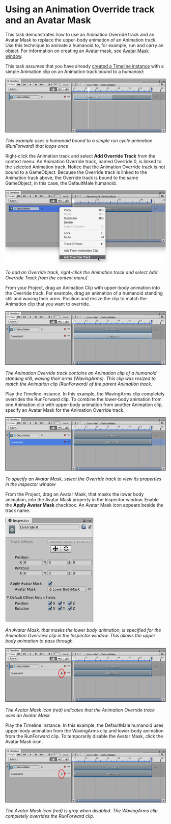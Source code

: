 # Using an Animation Override track and an Avatar Mask

This task demonstrates how to use an Animation Override track and an Avatar Mask to replace the upper-body animation of an Animation track. Use this technique to animate a humanoid to, for example, run and carry an object. For information on creating an Avatar mask, see [Avatar Mask window](https://docs.unity3d.com/Manual/class-AvatarMask.html). 

This task assumes that you have already [created a Timeline instance](wf_instance.md) with a simple Animation clip on an Animation track bound to a humanoid:

![This example uses a humanoid bound to a simple run cycle animation (RunForward) that loops once](images/timeline_masking_start.png)

_This example uses a humanoid bound to a simple run cycle animation (RunForward) that loops once_

Right-click the Animation track and select **Add Override Track** from the context menu. An Animation Override track, named Override 0, is linked to the selected Animation track. Notice that the Animation Override track is not bound to a GameObject. Because the Override track is linked to the Animation track above, the Override track is bound to the same GameObject, in this case, the DefaultMale humanoid.

![To add an Override track, right-click the Animation track and select Add Override Track from the context menu](images/timeline_masking_override.png)

_To add an Override track, right-click the Animation track and select Add Override Track from the context menu]_

From your Project, drag an Animation Clip with upper-body animation into the Override track. For example, drag an animation of a humanoid standing still and waving their arms. Position and resize the clip to match the Animation clip that you want to override.

![The Animation Override track contains an Animation clip of a humanoid standing still, waving their arms (WavingArms). This clip was resized to match the Animation clip (RunForward) of the parent Animation track.](images/timeline_masking_waving.png)

_The Animation Override track contains an Animation clip of a humanoid standing still, waving their arms (WavingArms). This clip was resized to match the Animation clip (RunForward) of the parent Animation track._

Play the Timeline instance. In this example, the WavingArms clip completely overrides the RunForward clip. To combine the lower-body animation from one Animation clip with upper-body animation from another Animation clip, specify an Avatar Mask for the Animation Override track.

![To specify an Avatar Mask, select the Override track to view its properties in the Inspector window](images/timeline_masking_override_selected.png)

_To specify an Avatar Mask, select the Override track to view its properties in the Inspector window_

From the Project, drag an Avatar Mask, that masks the lower body animation, into the Avatar Mask property in the Inspector window. Enable the **Apply Avatar Mask** checkbox. An Avatar Mask icon appears beside the track name.

![An Avatar Mask, that masks the lower body animation, is specified for the Animation Overview clip in the Inspector window. This allows the upper body animation to pass through.](images/timeline_masking_avatar_inspector.png)

_An Avatar Mask, that masks the lower body animation, is specified for the Animation Overview clip in the Inspector window. This allows the upper body animation to pass through._

![The Avatar Mask icon (red) indicates that the Animation Override track uses an Avatar Mask.](images/timeline_masking_avatar_on.png)

_The Avatar Mask icon (red) indicates that the Animation Override track uses an Avatar Mask._

Play the Timeline instance. In this example, the DefaultMale humanoid uses upper-body animation from the WavingArms clip and lower-body animation from the RunForward clip. To temporarily disable the Avatar Mask, click the Avatar Mask icon.

![The Avatar Mask icon (red) is gray when disabled. The WavingArms clip completely overrides the RunForward clip.](images/timeline_masking_avatar_off.png)

_The Avatar Mask icon (red) is gray when disabled. The WavingArms clip completely overrides the RunForward clip._

